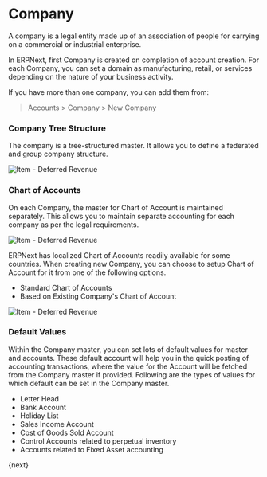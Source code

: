 # Company

A company is a legal entity made up of an association of people for carrying on a commercial or industrial enterprise.

In ERPNext, first Company is created on completion of account creation. For each Company, you can set a domain as manufacturing, retail, or services depending on the nature of your business activity. 

If you have more than one company, you can add them from:

> Accounts > Company > New Company

### Company Tree Structure

The company is a tree-structured master. It allows you to define a federated and group company structure.

<img class="screenshot" alt="Item - Deferred Revenue" src="{{docs_base_url}}/assets/img/accounts/company-tree.png">

### Chart of Accounts

On each Company, the master for Chart of Account is maintained separately. This allows you to maintain separate accounting for each company as per the legal requirements.

<img class="screenshot" alt="Item - Deferred Revenue" src="{{docs_base_url}}/assets/img/accounts/company-coa.png">

ERPNext has localized Chart of Accounts readily available for some countries. When creating new Company, you can choose to setup Chart of Account for it from one of the following options.

* Standard Chart of Accounts
* Based on Existing Company's Chart of Account

<img class="screenshot" alt="Item - Deferred Revenue" src="{{docs_base_url}}/assets/img/accounts/company-coa-2.png">

### Default Values

Within the Company master, you can set lots of default values for master and accounts. These default account will help you in the quick posting of accounting transactions, where the value for the Account will be fetched from the Company master if provided. Following are the types of values for which default can be set in the Company master.

* Letter Head
* Bank Account
* Holiday List
* Sales Income Account
* Cost of Goods Sold Account
* Control Accounts related to perpetual inventory
* Accounts related to Fixed Asset accounting

{next}
